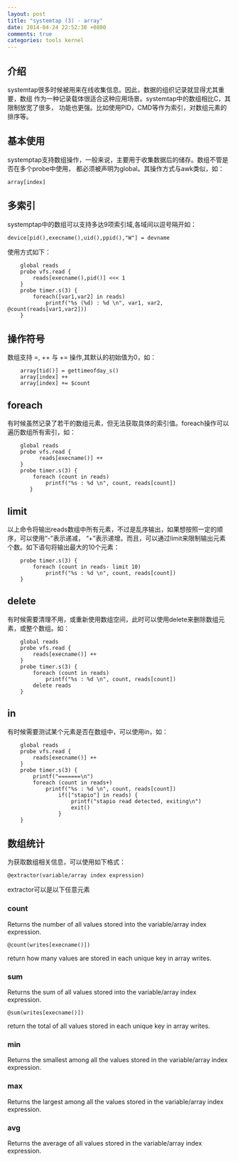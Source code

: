 ```yaml
---
layout: post
title: "systemtap (3) - array"
date: 2014-04-24 22:52:38 +0800
comments: true
categories: tools kernel
---
```

## 介绍 

systemtap很多时候被用来在线收集信息。因此，数据的组织记录就显得尤其重要，数组
作为一种记录载体很适合这种应用场景。systemtap中的数组相比C，其限制放宽了很多，
功能也更强。比如使用PID，CMD等作为索引，对数组元素的排序等。

<!-- more -->

## 基本使用

systemptap支持数组操作，一般来说，主要用于收集数据后的储存。数组不管是否在多个probe中使用，
都必须被声明为global。其操作方式与awk类似，如：

	array[index]

## 多索引

systemptap中的数组可以支持多达9项索引域,各域间以逗号隔开如：

	device[pid(),execname(),uid(),ppid(),"W"] = devname

使用方式如下：
```
	global reads
	probe vfs.read {
		reads[execname(),pid()] <<< 1
	}
	probe timer.s(3) {
		foreach([var1,var2] in reads)
			printf("%s (%d) : %d \n", var1, var2, @count(reads[var1,var2]))
	}
```

## 操作符号

数组支持 =,  ++ 与 += 操作,其默认的初始值为0，如：

```
	array[tid()] = gettimeofday_s() 
	array[index] ++
	array[index] += $count
```

## foreach

有时候虽然记录了若干的数组元素，但无法获取具体的索引值。foreach操作可以遍历数组所有索引，如：

```
	global reads
	probe vfs.read { 
		  reads[execname()] ++
	}
	probe timer.s(3) {
		foreach (count in reads)
			printf("%s : %d \n", count, reads[count])
       }
```

## limit
		
以上命令将输出reads数组中所有元素，不过是乱序输出，如果想按照一定的顺序，可以使用“-”表示递减，
“+”表示递增。而且，可以通过limit来限制输出元素个数。如下语句将输出最大的10个元素：

```
	probe timer.s(3) {
		foreach (count in reads- limit 10)
			printf("%s : %d \n", count, reads[count])
	}
```

## delete

有时候需要清理不用，或重新使用数组空间，此时可以使用delete来删除数组元素，或整个数组。如：

```
	global reads
	probe vfs.read { 
		reads[execname()] ++
	}
	probe timer.s(3) {
		foreach (count in reads)
			printf("%s : %d \n", count, reads[count])
		delete reads	
	}
```

## in

有时候需要测试某个元素是否在数组中，可以使用in，如：

```
	global reads
	probe vfs.read {
		reads[execname()] ++
	}
	probe timer.s(3) {
		printf("=======\n")
		foreach (count in reads+) 
			printf("%s : %d \n", count, reads[count])
				if(["stapio"] in reads) {
					printf("stapio read detected, exiting\n")
					exit()
				}
	}
```

## 数组统计

为获取数组相关信息，可以使用如下格式：

	@extractor(variable/array index expression)
	
extractor可以是以下任意元素 

### count

Returns the number of all values stored into the variable/array index expression.

	@count(writes[execname()])
	
return how many values are stored in each unique key in array writes.

### sum

Returns the sum of all values stored into the variable/array index expression.

	@sum(writes[execname()])
	
return the total of all values stored in each unique key in array writes.

### min

Returns the smallest among all the values stored in the variable/array index expression.

### max

Returns the largest among all the values stored in the variable/array index expression.

### avg

Returns the average of all values stored in the variable/array index expression.


